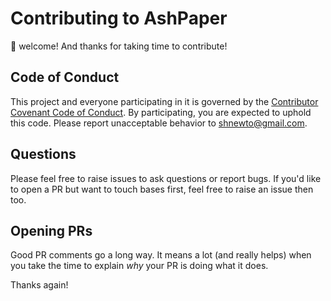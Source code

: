 # Contributing to AshPaper

:wave: welcome! And thanks for taking time to contribute!


## Code of Conduct

This project and everyone participating in it is governed by the [Contributor Covenant Code of Conduct](CODE_OF_CONDUCT.md). By participating, you are expected to uphold this code. Please report unacceptable behavior to [shnewto@gmail.com](mailto:shnewto@gmail.com).


## Questions

Please feel free to raise issues to ask questions or report bugs. If you'd like to open a PR but want to touch bases first, feel free to raise an issue then too.

## Opening PRs

Good PR comments go a long way. It means a lot (and really helps) when you take the time to explain _why_ your PR is doing what it does.


Thanks again!
